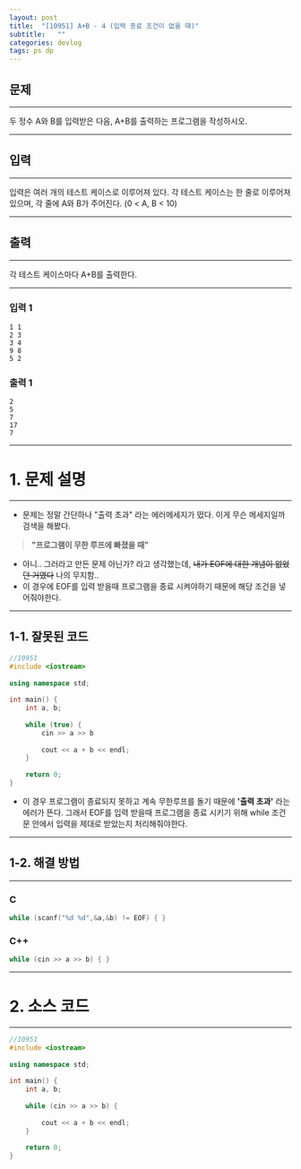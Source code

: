 ```yaml
---
layout: post
title:  "[10951] A+B - 4 (입력 종료 조건이 없을 때)"
subtitle:   ""
categories: devlog
tags: ps dp
---
```


## 문제

- - -


두 정수 A와 B를 입력받은 다음, A+B를 출력하는 프로그램을 작성하시오.


- - -


## 입력


- - -


입력은 여러 개의 테스트 케이스로 이루어져 있다.
각 테스트 케이스는 한 줄로 이루어져 있으며, 각 줄에 A와 B가 주어진다. (0 < A, B < 10)


- - -


## 출력

- - -


각 테스트 케이스마다 A+B를 출력한다.


- - -


### 입력 1

```
1 1
2 3
3 4
9 8
5 2
```

### 출력 1

```
2
5
7
17
7
```

* * *








# 1. 문제 설명

- - -


- 문제는 정말 간단하나 "출력 초과" 라는 에러메세지가 떴다. 이게 무슨 메세지일까 검색을 해봤다.

> **"프로그램이 무한 루프에 빠졌을 때"**

- 아니.. 그러라고 만든 문제 아닌가? 라고 생각했는데, ~~내가 EOF에 대한 개념이 없었던 거였다~~ 나의 무지함..  
- 이 경우에 EOF를 입력 받을때 프로그램을 종료 시켜야하기 때문에 해당 조건을 넣어줘야한다.

- - -
  
  

## 1-1. 잘못된 코드
```cpp
//10951
#include <iostream>
 
using namespace std;
 
int main() {
    int a, b;
 
    while (true) {
        cin >> a >> b
 
        cout << a + b << endl;
    }
 
    return 0;
}
```

- 이 경우 프로그램이 종료되지 못하고 계속 무한루프를 돌기 때문에 **'출력 초과'** 라는 에러가 뜬다.
그래서 EOF를 입력 받을때 프로그램을 종료 시키기 위해 while 조건문 안에서 입력을 제대로 받았는지 처리해줘야한다.


- - -




## 1-2. 해결 방법


- - -


### C
```cpp
while (scanf("%d %d",&a,&b) != EOF) { }
```


### C++

```cpp
while (cin >> a >> b) { }
```

***








# 2. 소스 코드


- - -


```cpp
//10951
#include <iostream>
 
using namespace std;
 
int main() {
    int a, b;
 
    while (cin >> a >> b) {
 
        cout << a + b << endl;
    }
 
    return 0;
}
```
